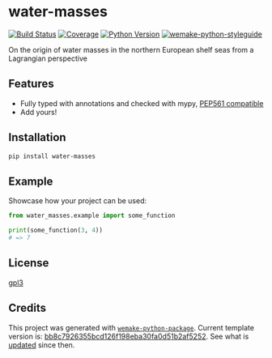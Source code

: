 # water-masses

[![Build Status](https://travis-ci.com/shelf-sea/water-masses.svg?branch=master)](https://travis-ci.com/shelf-sea/water-masses)
[![Coverage](https://coveralls.io/repos/github/shelf-sea/water-masses/badge.svg?branch=master)](https://coveralls.io/github/shelf-sea/water-masses?branch=master)
[![Python Version](https://img.shields.io/pypi/pyversions/water-masses.svg)](https://pypi.org/project/water-masses/)
[![wemake-python-styleguide](https://img.shields.io/badge/style-wemake-000000.svg)](https://github.com/wemake-services/wemake-python-styleguide)

On the origin of water masses in the northern European shelf seas from a Lagrangian perspective


## Features

- Fully typed with annotations and checked with mypy, [PEP561 compatible](https://www.python.org/dev/peps/pep-0561/)
- Add yours!


## Installation

```bash
pip install water-masses
```


## Example

Showcase how your project can be used:

```python
from water_masses.example import some_function

print(some_function(3, 4))
# => 7
```

## License

[gpl3](https://github.com/shelf-sea/water-masses/blob/master/LICENSE)


## Credits

This project was generated with [`wemake-python-package`](https://github.com/wemake-services/wemake-python-package). Current template version is: [bb8c7926355bcd126f198eba30fa0d51b2af5252](https://github.com/wemake-services/wemake-python-package/tree/bb8c7926355bcd126f198eba30fa0d51b2af5252). See what is [updated](https://github.com/wemake-services/wemake-python-package/compare/bb8c7926355bcd126f198eba30fa0d51b2af5252...master) since then.

